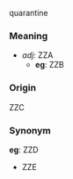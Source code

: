 quarantine
### Meaning
+ _adj_: ZZA
    + __eg__: ZZB

### Origin

ZZC

### Synonym

__eg__: ZZD

+ ZZE


